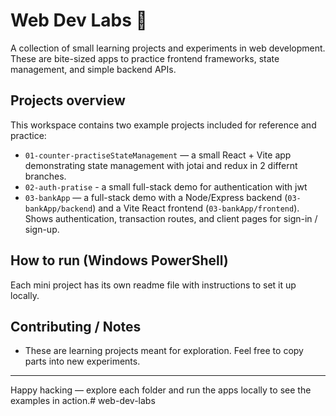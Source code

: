 # Web Dev Labs 🧪

A collection of small learning projects and experiments in web development. These are bite-sized apps to practice frontend frameworks, state management, and simple backend APIs.

## Projects overview

This workspace contains two example projects included for reference and practice:

- `01-counter-practiseStateManagement` — a small React + Vite app demonstrating state management with jotai and redux in 2 differnt branches.
- `02-auth-pratise` - a small full-stack demo for authentication with jwt
- `03-bankApp` — a full-stack demo with a Node/Express backend (`03-bankApp/backend`) and a Vite React frontend (`03-bankApp/frontend`). Shows authentication, transaction routes, and client pages for sign-in / sign-up.

## How to run (Windows PowerShell)

Each mini project has its own readme file with instructions to set it up locally.



## Contributing / Notes

- These are learning projects meant for exploration. Feel free to copy parts into new experiments.
---

Happy hacking — explore each folder and run the apps locally to see the examples in action.#   w e b - d e v - l a b s  
 